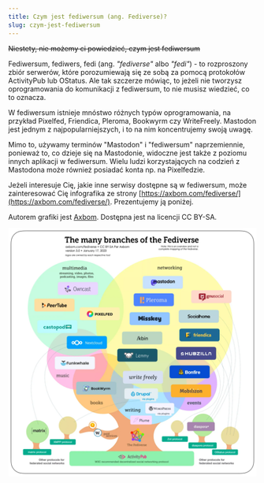 ```yaml
---
title: Czym jest fediwersum (ang. Fediverse)?
slug: czym-jest-fediwersum
---
```


~~Niestety, nie możemy ci powiedzieć, czym jest fediwersum~~

Fediwersum, fediwers, fedi (ang. _"fediverse"_ albo _"fedi"_) - to rozproszony zbiór serwerów, które porozumiewają się ze sobą za pomocą protokołów ActivityPub lub OStatus. Ale tak szczerze mówiąc, to jeżeli nie tworzysz oprogramowania do komunikacji z fediwersum, to nie musisz wiedzieć, co to oznacza.

W fediwersum istnieje mnóstwo różnych typów oprogramowania, na przykład Pixelfed, Friendica, Pleroma, Bookwyrm czy WriteFreely. Mastodon jest jednym z najpopularniejszych, i to na nim koncentrujemy swoją uwagę.

Mimo to, używamy terminów "Mastodon" i "fediwersum" naprzemiennie, ponieważ to, co dzieje się na Mastodonie, widoczne jest także z poziomu innych aplikacji w fediwersum. Wielu ludzi korzystających na codzień z Mastodona może również posiadać konta np. na Pixelfedzie.

Jeżeli interesuje Cię, jakie inne serwisy dostępne są w fediwersum, może zainteresować Cię infografika ze strony [https://axbom.com/fediverse/](https://axbom.com/fediverse/). Prezentujemy ją poniżej.

Autorem grafiki jest [Axbom](https://axbom.com/fediverse/). Dostępna jest na licencji CC BY-SA.

![Grafika prezentująca różne serwisy fediwersum pogrupowane według przeznaczenia](https://raw.githubusercontent.com/lwojcik/Mastodon-Poradnik/main/assets/images/fediverse-branches-axbom-30-CC-BY-SA.webp)
